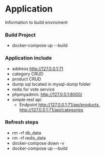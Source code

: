 Application
========================

Information to build enviroment

### Build Project
 - docker-compose up --build

### Application include
 - address http://127.0.0.1:71
 - category CRUD
 - product CRUD
 - dump sql located in mysql-dump folder
 - redis for vote service
 - phpmyadmin: http://127.0.0.1:8000/
 - simple rest api
    - Endpoint http://127.0.0.1:71/api/products, http://127.0.0.1:71/api/categories

### Refresh steps
 - rm -rf db_data
 - rm -rf redis_data
 - docker-compose down -v
 - docker-compose up --build

